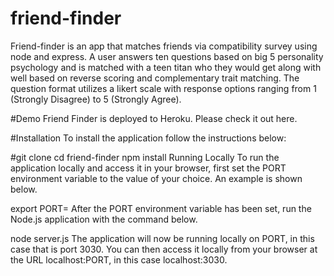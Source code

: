 # friend-finder 
Friend-finder is an app that matches friends via compatibility survey using node and express. A user answers ten questions based on big 5 personality psychology and is matched with a teen titan who they would get along with well based on reverse scoring and complementary trait matching. The question format utilizes a likert scale with response options ranging from 1 (Strongly Disagree) to 5 (Strongly Agree).


#Demo
Friend Finder is deployed to Heroku. Please check it out here.

#Installation
To install the application follow the instructions below:

#git clone 
cd friend-finder
npm install
Running Locally
To run the application locally and access it in your browser, first set the PORT environment variable to the value of your choice. An example is shown below.

export PORT=
After the PORT environment variable has been set, run the Node.js application with the command below.

node server.js
The application will now be running locally on PORT, in this case that is port 3030. You can then access it locally from your browser at the URL localhost:PORT, in this case localhost:3030.
